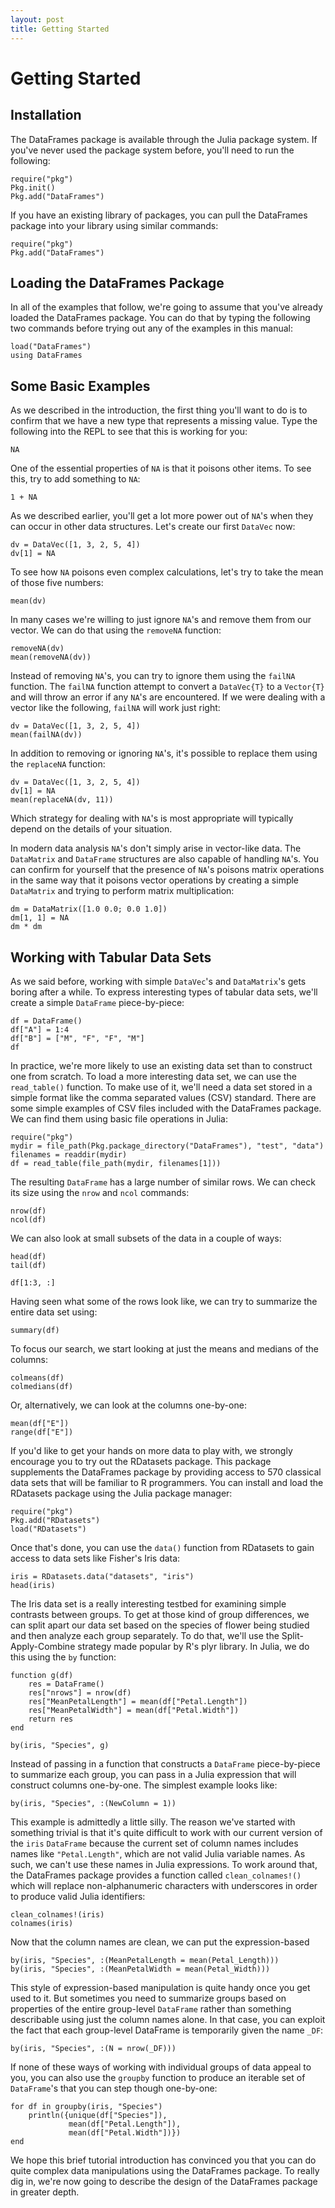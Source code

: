 ```yaml
---
layout: post
title: Getting Started
---
```


# Getting Started

## Installation

The DataFrames package is available through the Julia package system. If you've never used the package system before, you'll need to run the following:

	require("pkg")
	Pkg.init()
	Pkg.add("DataFrames")

If you have an existing library of packages, you can pull the DataFrames package into your library using similar commands:

	require("pkg")
	Pkg.add("DataFrames")

## Loading the DataFrames Package

In all of the examples that follow, we're going to assume that you've already loaded the DataFrames package. You can do that by typing the following two commands before trying out any of the examples in this manual:

	load("DataFrames")
	using DataFrames

## Some Basic Examples

As we described in the introduction, the first thing you'll want to do is to confirm that we have a new type that represents a missing value. Type the following into the REPL to see that this is working for you:

	NA

One of the essential properties of `NA` is that it poisons other items. To see this, try to add something to `NA`:

	1 + NA

As we described earlier, you'll get a lot more power out of `NA`'s when they can occur in other data structures. Let's create our first `DataVec` now:

	dv = DataVec([1, 3, 2, 5, 4])
	dv[1] = NA

To see how `NA` poisons even complex calculations, let's try to take the mean of those five numbers:

	mean(dv)

In many cases we're willing to just ignore `NA`'s and remove them from our vector. We can do that using the `removeNA` function:

	removeNA(dv)
	mean(removeNA(dv))

Instead of removing `NA`'s, you can try to ignore them using the `failNA` function. The `failNA` function attempt to convert a `DataVec{T}` to a `Vector{T}` and will throw an error if any `NA`'s are encountered. If we were dealing with a vector like the following, `failNA` will work just right:

	dv = DataVec([1, 3, 2, 5, 4])
	mean(failNA(dv))

In addition to removing or ignoring `NA`'s, it's possible to replace them using the `replaceNA` function:

	dv = DataVec([1, 3, 2, 5, 4])
	dv[1] = NA
	mean(replaceNA(dv, 11))

Which strategy for dealing with `NA`'s is most appropriate will typically depend on the details of your situation.

In modern data analysis `NA`'s don't simply arise in vector-like data. The `DataMatrix` and `DataFrame` structures are also capable of handling `NA`'s. You can confirm for yourself that the presence of `NA`'s poisons matrix operations in the same way that it poisons vector operations by creating a simple `DataMatrix` and trying to perform matrix multiplication:

	dm = DataMatrix([1.0 0.0; 0.0 1.0])
	dm[1, 1] = NA
	dm * dm

## Working with Tabular Data Sets

As we said before, working with simple `DataVec`'s and `DataMatrix`'s gets boring after a while. To express interesting types of tabular data sets, we'll create a simple `DataFrame` piece-by-piece:

	df = DataFrame()
	df["A"] = 1:4
	df["B"] = ["M", "F", "F", "M"]
	df

In practice, we're more likely to use an existing data set than to construct one from scratch. To load a more interesting data set, we can use the `read_table()` function. To make use of it, we'll need a data set stored in a simple format like the comma separated values (CSV) standard. There are some simple examples of CSV files included with the DataFrames package. We can find them using basic file operations in Julia:

	require("pkg")
	mydir = file_path(Pkg.package_directory("DataFrames"), "test", "data")
	filenames = readdir(mydir)
	df = read_table(file_path(mydir, filenames[1]))

The resulting `DataFrame` has a large number of similar rows. We can check its size using the `nrow` and `ncol` commands:

	nrow(df)
	ncol(df)

We can also look at small subsets of the data in a couple of ways:

	head(df)
	tail(df)

	df[1:3, :]

Having seen what some of the rows look like, we can try to summarize the entire data set using:

	summary(df)

To focus our search, we start looking at just the means and medians of the columns:

	colmeans(df)
	colmedians(df)

Or, alternatively, we can look at the columns one-by-one:

	mean(df["E"])
	range(df["E"])

If you'd like to get your hands on more data to play with, we strongly encourage you to try out the RDatasets package. This package supplements the DataFrames package by providing access to 570 classical data sets that will be familiar to R programmers. You can install and load the RDatasets package using the Julia package manager:

	require("pkg")
	Pkg.add("RDatasets")
	load("RDatasets")

Once that's done, you can use the `data()` function from RDatasets to gain access to data sets like Fisher's Iris data:

	iris = RDatasets.data("datasets", "iris")
	head(iris)

The Iris data set is a really interesting testbed for examining simple contrasts between groups. To get at those kind of group differences, we can split apart our data set based on the species of flower being studied and then analyze each group separately. To do that, we'll use the Split-Apply-Combine strategy made popular by R's plyr library. In Julia, we do this using the `by` function:

	function g(df)
		res = DataFrame()
		res["nrows"] = nrow(df)
		res["MeanPetalLength"] = mean(df["Petal.Length"])
		res["MeanPetalWidth"] = mean(df["Petal.Width"])
		return res
	end

	by(iris, "Species", g)

Instead of passing in a function that constructs a `DataFrame` piece-by-piece to summarize each group, you can pass in a Julia expression that will construct columns one-by-one. The simplest example looks like:

	by(iris, "Species", :(NewColumn = 1))

This example is admittedly a little silly. The reason we've started with something trivial is that it's quite difficult to work with our current version of the `iris` `DataFrame` because the current set of column names includes names like `"Petal.Length"`, which are not valid Julia variable names. As such, we can't use these names in Julia expressions. To work around that, the DataFrames package provides a function called `clean_colnames!()` which will replace non-alphanumeric characters with underscores in order to produce valid Julia identifiers:

	clean_colnames!(iris)
	colnames(iris)

Now that the column names are clean, we can put the expression-based

	by(iris, "Species", :(MeanPetalLength = mean(Petal_Length)))
	by(iris, "Species", :(MeanPetalWidth = mean(Petal_Width)))

This style of expression-based manipulation is quite handy once you get used to it. But sometimes you need to summarize groups based on properties of the entire group-level `DataFrame` rather than something describable using just the column names alone. In that case, you can exploit the fact that each group-level DataFrame is temporarily given the name `_DF`:

	by(iris, "Species", :(N = nrow(_DF)))

If none of these ways of working with individual groups of data appeal to you, you can also use the `groupby` function to produce an iterable set of `DataFrame`'s that you can step though one-by-one:

	for df in groupby(iris, "Species")
		println({unique(df["Species"]),
				 mean(df["Petal.Length"]),
				 mean(df["Petal.Width"])})
	end

We hope this brief tutorial introduction has convinced you that you can do quite complex data manipulations using the DataFrames package. To really dig in, we're now going to describe the design of the DataFrames package in greater depth.
